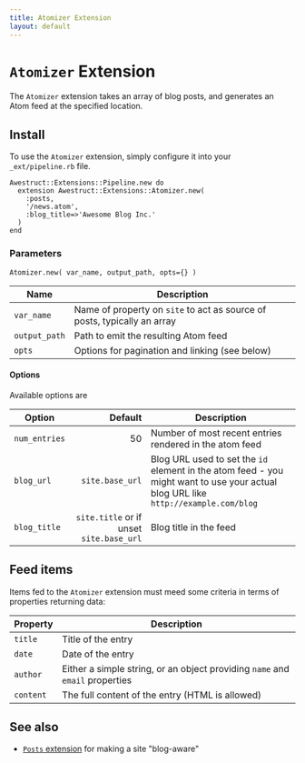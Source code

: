 ```yaml
---
title: Atomizer Extension
layout: default
---
```


# `Atomizer` Extension

The `Atomizer` extension takes an array of blog posts, and
generates an Atom feed at the specified location.

## Install

To use the `Atomizer` extension, simply configure it into your `_ext/pipeline.rb`
file.
    
    Awestruct::Extensions::Pipeline.new do
      extension Awestruct::Extensions::Atomizer.new( 
      	:posts, 
      	'/news.atom', 
      	:blog_title=>'Awesome Blog Inc.' 
      )
    end

### Parameters

    Atomizer.new( var_name, output_path, opts={} )

Name | Description |
-----|-------------|
`var_name` | Name of property on `site` to act as source of posts, typically an array 
`output_path` | Path to emit the resulting Atom feed 
`opts` | Options for pagination and linking (see below)

#### Options

Available options are

Option | Default | Description
-------|--------:|-------------|
`num_entries` | 50 | Number of most recent entries rendered in the atom feed 
`blog_url` | `site.base_url` | Blog URL used to set the `id` element in the atom feed - you might want to use your actual blog URL like `http://example.com/blog`
`blog_title` | `site.title` or if unset `site.base_url` | Blog title in the feed

## Feed items

Items fed to the `Atomizer` extension must meed some criteria
in terms of properties returning data:

Property | Description |
---------|-------------|
`title`  | Title of the entry 
`date`  | Date of the entry 
`author` | Either a simple string, or an object providing `name` and `email` properties 
`content` | The full content of the entry (HTML is allowed) 

## See also
* [`Posts` extension](/extensions/posts/) for making a site "blog-aware"
